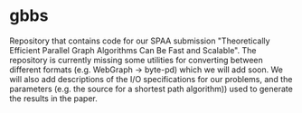 # gbbs

Repository that contains code for our SPAA submission "Theoretically Efficient
Parallel Graph Algorithms Can Be Fast and Scalable". The repository is currently
missing some utilities for converting between different formats (e.g. WebGraph
-> byte-pd) which we will add soon. We will also add descriptions of the I/O
specifications for our problems, and the parameters (e.g. the source for a
shortest path algorithm)) used to generate the results in the paper.
